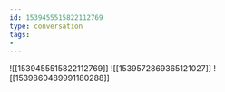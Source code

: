 ```yaml
---
id: 1539455515822112769
type: conversation
tags:
- 
---
```

![[1539455515822112769]]
![[1539572869365121027]]
![[1539860489991180288]]

